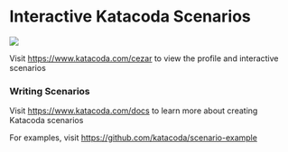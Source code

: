 # Interactive Katacoda Scenarios

[![](http://shields.katacoda.com/katacoda/cezar/count.svg)](https://www.katacoda.com/cezar "Get your profile on Katacoda.com")

Visit https://www.katacoda.com/cezar to view the profile and interactive scenarios

### Writing Scenarios
Visit https://www.katacoda.com/docs to learn more about creating Katacoda scenarios

For examples, visit https://github.com/katacoda/scenario-example
